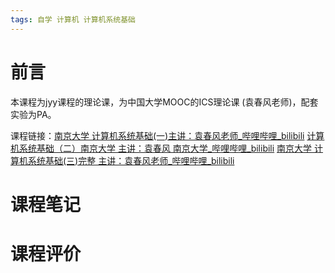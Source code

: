 ```yaml
---
tags: 自学 计算机 计算机系统基础
---
```

# 前言

 本课程为jyy课程的理论课，为中国大学MOOC的ICS理论课 (袁春风老师)，配套实验为PA。
 
课程链接：[南京大学 计算机系统基础(一)主讲：袁春风老师_哔哩哔哩_bilibili](https://www.bilibili.com/video/BV1kE411X7S5?spm_id_from=333.337.search-card.all.click&vd_source=f6d522f28072721da0e962ed83629041)
[计算机系统基础（二）南京大学 主讲：袁春风 南京大学_哔哩哔哩_bilibili](https://www.bilibili.com/video/av73079344)
[南京大学 计算机系统基础(三)完整 主讲：袁春风老师_哔哩哔哩_bilibili](https://www.bilibili.com/video/av74071598?vd_source=4de561bfc3e99be7df2be8e8cedec20e)


# 课程笔记






# 课程评价
